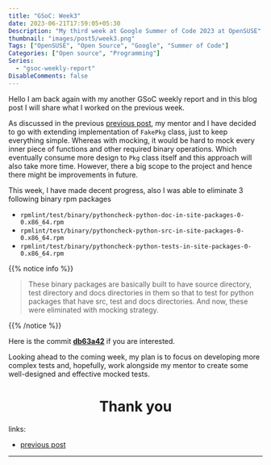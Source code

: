```yaml
---
title: "GSoC: Week3"
date: 2023-06-21T17:59:05+05:30
Description: "My third week at Google Summer of Code 2023 at OpenSUSE"
thumbnail: "images/post5/week3.png"
Tags: ["OpenSUSE", "Open Source", "Google", "Summer of Code"]
Categories: ["Open source", "Programming"]
Series:
  - "gsoc-weekly-report"
DisableComments: false
---
```


Hello I am back again with my another GSoC weekly report and in this blog post I will share what I worked on the previous week.

As discussed in the previous [previous post], my mentor and I have decided to go with extending implementation of `FakePkg` class, just to keep everything simple. Whereas with mocking, it would be hard to mock every inner piece of functions and other required binary operations. Which eventually consume more design to `Pkg` class itself and this approach will also take more time. However, there a big scope to the project and hence there might be improvements in future.

[previous post]: /post/week2-at-gsoc/

This week, I have made decent progress, also I was able to eliminate 3 following binary rpm packages

- `rpmlint/test/binary/pythoncheck-python-doc-in-site-packages-0-0.x86_64.rpm`
- `rpmlint/test/binary/pythoncheck-python-src-in-site-packages-0-0.x86_64.rpm`
- `rpmlint/test/binary/pythoncheck-python-tests-in-site-packages-0-0.x86_64.rpm`

{{% notice info %}}

> These binary packages are basically built to have source directory, test directory and docs directories in them so that to test for python packages that have src, test and docs directories. And now, these were eliminated with mocking strategy.

{{% /notice %}}

Here is the commit **[db63a42](https://github.com/afrid18/rpmlint/commit/db63a4226b2fc50e169dca348fb5aa9a256fccc9)** if you are interested.

Looking ahead to the coming week, my plan is to focus on developing more complex tests and, hopefully, work alongside my mentor to create some well-designed and effective mocked tests.

<h1 align="center"> Thank you </h1>

links:
- [previous post]

---

